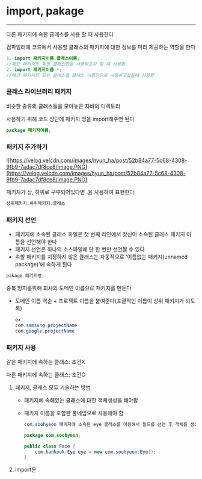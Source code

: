 # import, pakage

---

다른 패키지에 속한 클래스를 사용 할 때 사용한다

컴파일러에 코드에서 사용할 클래스의 패키지에 대한 정보를 미리 제공하는 역할을 한다

```java
1. import 패키지이름.클래스이름;
//해당 패키지의 특정 클래스만을 사용하고자 할 때 사용함
2. import 패키지이름.*;
//해당 패키지의 모든 클래스를 클래스 이름만으로 사용하고싶을때 사용함
```

### 클래스 라이브러리 패키지

비슷한 종류의 클래스들을 모아놓은 자바의 디렉토리

사용하기 위해 코드 상단에 패키지 명을 import해주면 된다

```java
package 패키지이름;
```

### 패키지 추가하기

![https://velog.velcdn.com/images/hyun_ha/post/52b84a77-5c68-4308-9fb9-7adac7df8ce8/image.PNG](https://velog.velcdn.com/images/hyun_ha/post/52b84a77-5c68-4308-9fb9-7adac7df8ce8/image.PNG)

패키지가 상, 하위로 구부되어있다면 .을 사용하여 표현한다

```java
상위패키지.하위패키지.클래스
```

### 패키지 선언

- 패키지에 소속된 클래스 파일은 첫 번째 라인에서 잣신이 소속된 클래스 패키지 이름을 선언해야 한다
- 패키지 선언은 하나의 소스파일에 단 한 번만 선언될 수 있다
- 속할 패키지를 지정하지 않은 클래스는 자동적으로 ‘이름없는 패키지(unnamed package)’에 속하게 된다

```java
pakage 패키지명;
```

중복 방지를위해 회사의 도메인 이름으로 패키지를 만든다

- 도메인 이름 역순 + 프로젝트 이름을 붙여준다(포괄적인 이름이 상위 패키지가 되도록)
    
    ```java
    ex
    com.samsung.projectName
    com.google.projectName
    ```
    

### 패키지 사용

같은 패키지에 속하는 클래스: 조건X

다른 패키지에 속하는 클래스: 조건O

1. 패키지, 클래스 모두 기술하는 방법
    - 패키지에 속해있는 클래스에 대한 객체생성을 해야함
    - 패키지 이름을 포함한 풀네임으로 사용해야 함
        
        ```java
        com.soohyeon 패키지에 소속된 eye 클래스를 이용해서 필드를 선언 후 객체를 생성
        
        package com.soohyeon;
        
        public class Face {
        	com.hankook.Eye eye = new com.soohyeon.Eye();
        }
        ```
        
    
2. import문
